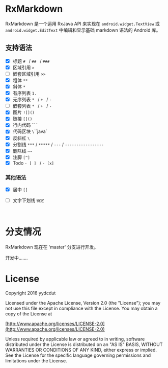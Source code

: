# RxMarkdown

RxMarkdown 是一个运用 RxJava API 来实现在   `android.widget.TextView` 或 `android.widget.EditText` 中编辑和显示基础 markdown 语法的 Android 库。 

## 支持语法 

- [x] 标题 `# ` / `## ` / `### `
- [x] 区域引用 `> `
- [ ] 嵌套区域引用 `>> `
- [x] 粗体 `**`
- [x] 斜体 `*`
- [x] 有序列表 `1. `
- [x] 无序列表 `* ` /  `+ ` / `- `
- [ ] 嵌套列表 `* ` /  `+ ` / `- ` 
- [x] 图片 `![]()`
- [x] 链接 `[]()`
- [x] 行内代码 `` `
- [x] 代码区块 `\`\`\`java`
- [x] 反斜杠 `\`
- [x] 分割线 `***` / `*****` / `---` / `-----------------`
- [x] 删除线 `~~`
- [x] 注脚 `[^]`
- [x] Todo `- [ ] ` / `- [x]`

### 其他语法

- [x] 居中 `[]`

- [ ] 文字下划线 `待定`

      ​

# 分支情况

RxMarkdown 现在在 'master' 分支进行开发。

开发中....... 

# License

Copyright 2016 yydcdut

Licensed under the Apache License, Version 2.0 (the "License"); you may not use this file except in compliance with the License. You may obtain a copy of the License at

[http://www.apache.org/licenses/LICENSE-2.0](http://www.apache.org/licenses/LICENSE-2.0)

Unless required by applicable law or agreed to in writing, software distributed under the License is distributed on an "AS IS" BASIS, WITHOUT WARRANTIES OR CONDITIONS OF ANY KIND, either express or implied. See the License for the specific language governing permissions and limitations under the License.